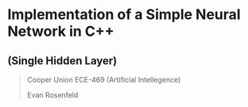 # Implementation of a Simple Neural Network in C++
## (Single Hidden Layer)
> Cooper Union ECE-469 (Artificial Intellegence)
>
> Evan Rosenfeld
